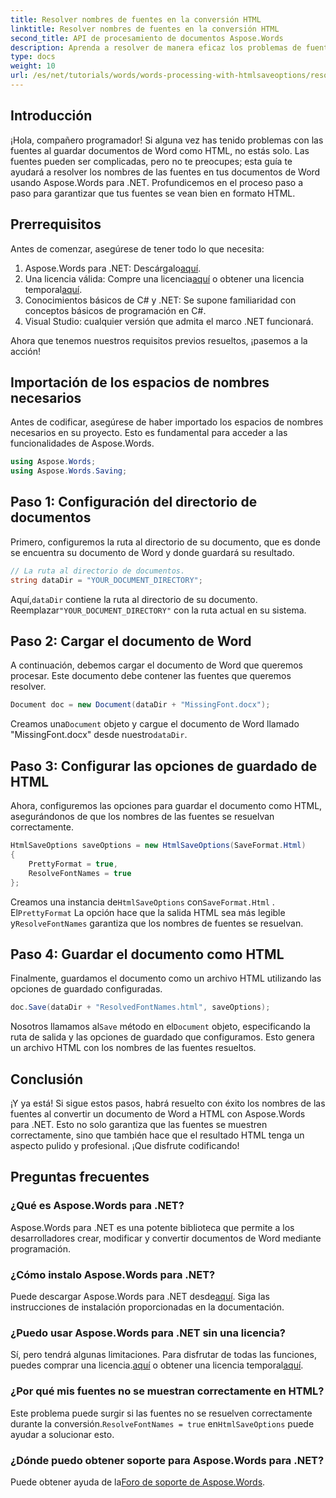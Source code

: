 ```yaml
---
title: Resolver nombres de fuentes en la conversión HTML
linktitle: Resolver nombres de fuentes en la conversión HTML
second_title: API de procesamiento de documentos Aspose.Words
description: Aprenda a resolver de manera eficaz los problemas de fuentes al convertir documentos de Word a HTML con Aspose.Words para .NET. Esta guía paso a paso proporciona instrucciones claras sobre cómo configurar las opciones de guardado para garantizar que las fuentes aparezcan correctamente en el formato HTML exportado.
type: docs
weight: 10
url: /es/net/tutorials/words/words-processing-with-htmlsaveoptions/resolve-font-names-in-html-conversion/
---
```

## Introducción

¡Hola, compañero programador! Si alguna vez has tenido problemas con las fuentes al guardar documentos de Word como HTML, no estás solo. Las fuentes pueden ser complicadas, pero no te preocupes; esta guía te ayudará a resolver los nombres de las fuentes en tus documentos de Word usando Aspose.Words para .NET. Profundicemos en el proceso paso a paso para garantizar que tus fuentes se vean bien en formato HTML.

## Prerrequisitos

Antes de comenzar, asegúrese de tener todo lo que necesita:

1.  Aspose.Words para .NET: Descárgalo[aquí](https://releases.aspose.com/words/net/).
2.  Una licencia válida: Compre una licencia[aquí](https://purchase.aspose.com/buy) o obtener una licencia temporal[aquí](https://purchase.aspose.com/temporary-license/).
3. Conocimientos básicos de C# y .NET: Se supone familiaridad con conceptos básicos de programación en C#.
4. Visual Studio: cualquier versión que admita el marco .NET funcionará.

Ahora que tenemos nuestros requisitos previos resueltos, ¡pasemos a la acción!

## Importación de los espacios de nombres necesarios

Antes de codificar, asegúrese de haber importado los espacios de nombres necesarios en su proyecto. Esto es fundamental para acceder a las funcionalidades de Aspose.Words.

```csharp
using Aspose.Words;
using Aspose.Words.Saving;
```

## Paso 1: Configuración del directorio de documentos

Primero, configuremos la ruta al directorio de su documento, que es donde se encuentra su documento de Word y donde guardará su resultado.

```csharp
// La ruta al directorio de documentos.
string dataDir = "YOUR_DOCUMENT_DIRECTORY";
```

 Aquí,`dataDir` contiene la ruta al directorio de su documento. Reemplazar`"YOUR_DOCUMENT_DIRECTORY"` con la ruta actual en su sistema.

## Paso 2: Cargar el documento de Word

A continuación, debemos cargar el documento de Word que queremos procesar. Este documento debe contener las fuentes que queremos resolver.

```csharp
Document doc = new Document(dataDir + "MissingFont.docx");
```

 Creamos una`Document` objeto y cargue el documento de Word llamado "MissingFont.docx" desde nuestro`dataDir`.

## Paso 3: Configurar las opciones de guardado de HTML

Ahora, configuremos las opciones para guardar el documento como HTML, asegurándonos de que los nombres de las fuentes se resuelvan correctamente.

```csharp
HtmlSaveOptions saveOptions = new HtmlSaveOptions(SaveFormat.Html)
{
    PrettyFormat = true,
    ResolveFontNames = true
};
```

 Creamos una instancia de`HtmlSaveOptions` con`SaveFormat.Html` . El`PrettyFormat` La opción hace que la salida HTML sea más legible y`ResolveFontNames` garantiza que los nombres de fuentes se resuelvan.

## Paso 4: Guardar el documento como HTML

Finalmente, guardamos el documento como un archivo HTML utilizando las opciones de guardado configuradas.

```csharp
doc.Save(dataDir + "ResolvedFontNames.html", saveOptions);
```

 Nosotros llamamos al`Save` método en el`Document` objeto, especificando la ruta de salida y las opciones de guardado que configuramos. Esto genera un archivo HTML con los nombres de las fuentes resueltos.

## Conclusión

¡Y ya está! Si sigue estos pasos, habrá resuelto con éxito los nombres de las fuentes al convertir un documento de Word a HTML con Aspose.Words para .NET. Esto no solo garantiza que las fuentes se muestren correctamente, sino que también hace que el resultado HTML tenga un aspecto pulido y profesional. ¡Que disfrute codificando!

## Preguntas frecuentes

### ¿Qué es Aspose.Words para .NET?
Aspose.Words para .NET es una potente biblioteca que permite a los desarrolladores crear, modificar y convertir documentos de Word mediante programación.

### ¿Cómo instalo Aspose.Words para .NET?
 Puede descargar Aspose.Words para .NET desde[aquí](https://releases.aspose.com/words/net/). Siga las instrucciones de instalación proporcionadas en la documentación.

### ¿Puedo usar Aspose.Words para .NET sin una licencia?
 Sí, pero tendrá algunas limitaciones. Para disfrutar de todas las funciones, puedes comprar una licencia.[aquí](https://purchase.aspose.com/buy) o obtener una licencia temporal[aquí](https://purchase.aspose.com/temporary-license/).

### ¿Por qué mis fuentes no se muestran correctamente en HTML?
 Este problema puede surgir si las fuentes no se resuelven correctamente durante la conversión.`ResolveFontNames = true` en`HtmlSaveOptions` puede ayudar a solucionar esto.

### ¿Dónde puedo obtener soporte para Aspose.Words para .NET?
 Puede obtener ayuda de la[Foro de soporte de Aspose.Words](https://forum.aspose.com/c/words/8).